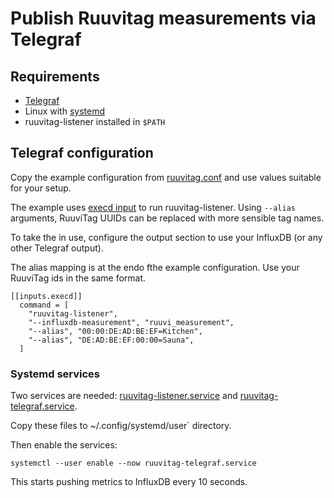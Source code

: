 # Publish Ruuvitag measurements via Telegraf

## Requirements

* [Telegraf](https://www.influxdata.com/time-series-platform/telegraf/)
* Linux with [systemd](https://www.freedesktop.org/wiki/Software/systemd/)
* ruuvitag-listener installed in `$PATH`

## Telegraf configuration

Copy the example configuration from [ruuvitag.conf](./ruuvitag.conf) and use values suitable for your setup.

The example uses [execd input](https://github.com/influxdata/telegraf/blob/master/plugins/inputs/execd/README.md) to run ruuvitag-listener. Using `--alias` arguments, RuuviTag UUIDs can be replaced with more sensible tag names.

To take the in use, configure the output section to use your InfluxDB (or any other Telegraf output).

The alias mapping is at the endo fthe example configuration. Use your RuuviTag ids in the same format.

```
[[inputs.execd]]
  command = [
    "ruuvitag-listener",
    "--influxdb-measurement", "ruuvi_measurement",
    "--alias", "00:00:DE:AD:BE:EF=Kitchen",
    "--alias", "DE:AD:BE:EF:00:00=Sauna",
  ]
```

### Systemd services

Two services are needed: [ruuvitag-listener.service](./ruuvitag-listener.service) and [ruuvitag-telegraf.service](./ruuvitag-telegraf.services).

Copy these files to ~/.config/systemd/user` directory.

Then enable the services:

```
systemctl --user enable --now ruuvitag-telegraf.service
```

This starts pushing metrics to InfluxDB every 10 seconds.
